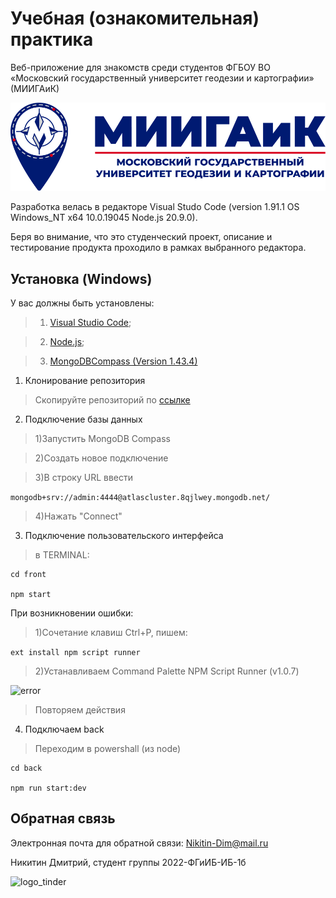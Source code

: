 # Учебная (ознакомительная) практика
Веб-приложение для знакомств среди студентов 
ФГБОУ ВО «Московский государственный университет геодезии и картографии» (МИИГАиК)

![Logotype](./Practices/docs/ru/readmeextra/logo.png)

Разработка велась в редакторе Visual Studo Code (version 1.91.1 OS Windows_NT x64 10.0.19045 Node.js 20.9.0).

Беря во внимание, что это студенческий проект, описание и тестирование продукта проходило в рамках выбранного редактора. 

## Установка (Windows) 

У вас должны быть установлены: 

> 1) [Visual Studio Code](https://code.visualstudio.com/Download);

> 2) [Node.js](https://nodejs.org/en/download/package-manager?ref=molify.net); 

> 3) [MongoDBCompass (Version 1.43.4)](https://www.mongodb.com/) 

1. Клонирование репозитория

> Скопируйте репозиторий по [ссылке](https://github.com/Nikitin-Dmitry/summer_practice_MIIGAiK_2023/tree/main/Practices) 

2. Подключение базы данных

> 1)Запустить MongoDB Compass

> 2)Создать новое подключение
  
> 3)В строку URL ввести

``` mongodb+srv://admin:4444@atlascluster.8qjlwey.mongodb.net/ ```

> 4)Нажать "Connect"

3. Подключение пользовательского интерфейса 

> в TERMINAL:

```
cd front

npm start
```

  При возникновении ошибки:

>  1)Сочетание клавиш Ctrl+P, пишем:

```ext install npm script runner```

>  2)Устанавливаем Command Palette NPM Script Runner (v1.0.7)

![error](./Practices/docs/ru/readmeextra/npm.png)

> Повторяем действия

4. Подключаем back

> Переходим в powershall (из node)

```
cd back

npm run start:dev
```

## Обратная связь

Электронная почта для обратной связи: Nikitin-Dim@mail.ru

Никитин Дмитрий, студент группы 2022-ФГиИБ-ИБ-1б

![logo_tinder](./Practices/docs/ru/readmeextra/lgt1.png)
